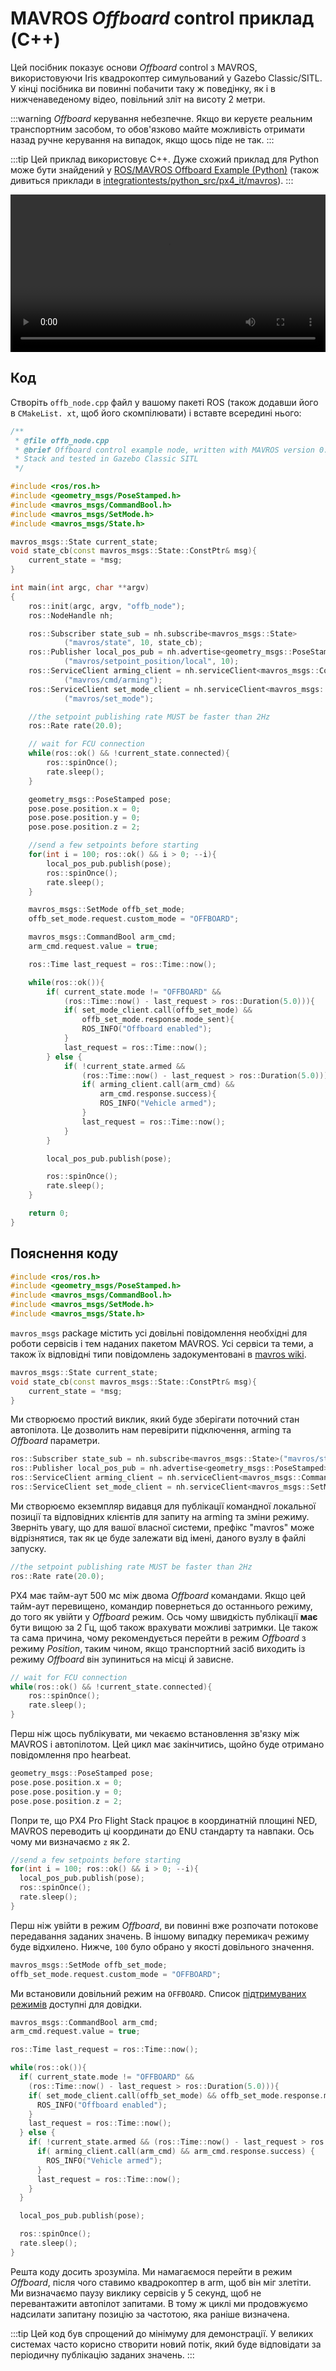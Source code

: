 # MAVROS _Offboard_ control приклад (C++)

Цей посібник показує основи _Offboard_ control з MAVROS, використовуючи Iris квадрокоптер симульований у Gazebo Classic/SITL. У кінці посібника ви повинні побачити таку ж поведінку, як і в нижченаведеному відео, повільний зліт на висоту 2 метри.

:::warning
_Offboard_ керування небезпечне. Якщо ви керуєте реальним транспортним засобом, то обов'язково майте можливість отримати назад ручне керування на випадок, якщо щось піде не так.
:::

:::tip
Цей приклад використовує C++. Дуже схожий приклад для Python може бути знайдений у [ROS/MAVROS Offboard Example (Python)](../ros/mavros_offboard_python.md) (також дивиться приклади в [integrationtests/python_src/px4_it/mavros](https://github.com/PX4/PX4-Autopilot/tree/release/1.15/integrationtests/python_src/px4_it/mavros)).
:::

<video width="100%" autoplay="true" controls="true">
  <source src="../../assets/simulation/gazebo_classic/gazebo_offboard.webm" type="video/webm">
</video>

## Код

Створіть `offb_node.cpp` файл у вашому пакеті ROS (також додавши його в `CMakeList. xt`, щоб його скомпілювати) і вставте всередині нього:

```cpp
/**
 * @file offb_node.cpp
 * @brief Offboard control example node, written with MAVROS version 0.19.x, PX4 Pro Flight
 * Stack and tested in Gazebo Classic SITL
 */

#include <ros/ros.h>
#include <geometry_msgs/PoseStamped.h>
#include <mavros_msgs/CommandBool.h>
#include <mavros_msgs/SetMode.h>
#include <mavros_msgs/State.h>

mavros_msgs::State current_state;
void state_cb(const mavros_msgs::State::ConstPtr& msg){
    current_state = *msg;
}

int main(int argc, char **argv)
{
    ros::init(argc, argv, "offb_node");
    ros::NodeHandle nh;

    ros::Subscriber state_sub = nh.subscribe<mavros_msgs::State>
            ("mavros/state", 10, state_cb);
    ros::Publisher local_pos_pub = nh.advertise<geometry_msgs::PoseStamped>
            ("mavros/setpoint_position/local", 10);
    ros::ServiceClient arming_client = nh.serviceClient<mavros_msgs::CommandBool>
            ("mavros/cmd/arming");
    ros::ServiceClient set_mode_client = nh.serviceClient<mavros_msgs::SetMode>
            ("mavros/set_mode");

    //the setpoint publishing rate MUST be faster than 2Hz
    ros::Rate rate(20.0);

    // wait for FCU connection
    while(ros::ok() && !current_state.connected){
        ros::spinOnce();
        rate.sleep();
    }

    geometry_msgs::PoseStamped pose;
    pose.pose.position.x = 0;
    pose.pose.position.y = 0;
    pose.pose.position.z = 2;

    //send a few setpoints before starting
    for(int i = 100; ros::ok() && i > 0; --i){
        local_pos_pub.publish(pose);
        ros::spinOnce();
        rate.sleep();
    }

    mavros_msgs::SetMode offb_set_mode;
    offb_set_mode.request.custom_mode = "OFFBOARD";

    mavros_msgs::CommandBool arm_cmd;
    arm_cmd.request.value = true;

    ros::Time last_request = ros::Time::now();

    while(ros::ok()){
        if( current_state.mode != "OFFBOARD" &&
            (ros::Time::now() - last_request > ros::Duration(5.0))){
            if( set_mode_client.call(offb_set_mode) &&
                offb_set_mode.response.mode_sent){
                ROS_INFO("Offboard enabled");
            }
            last_request = ros::Time::now();
        } else {
            if( !current_state.armed &&
                (ros::Time::now() - last_request > ros::Duration(5.0))){
                if( arming_client.call(arm_cmd) &&
                    arm_cmd.response.success){
                    ROS_INFO("Vehicle armed");
                }
                last_request = ros::Time::now();
            }
        }

        local_pos_pub.publish(pose);

        ros::spinOnce();
        rate.sleep();
    }

    return 0;
}

```

## Пояснення коду

```cpp
#include <ros/ros.h>
#include <geometry_msgs/PoseStamped.h>
#include <mavros_msgs/CommandBool.h>
#include <mavros_msgs/SetMode.h>
#include <mavros_msgs/State.h>
```

`mavros_msgs` package містить усі довільні повідомлення необхідні для роботи сервісів і тем наданих пакетом MAVROS. Усі сервіси та теми, а також їх відповідні типи повідомлень задокументовані в [mavros wiki](http://wiki.ros.org/mavros).

```cpp
mavros_msgs::State current_state;
void state_cb(const mavros_msgs::State::ConstPtr& msg){
    current_state = *msg;
}
```

Ми створюємо простий виклик, який буде зберігати поточний стан автопілота. Це дозволить нам перевірити підключення, arming та _Offboard_ параметри.

```cpp
ros::Subscriber state_sub = nh.subscribe<mavros_msgs::State>("mavros/state", 10, state_cb);
ros::Publisher local_pos_pub = nh.advertise<geometry_msgs::PoseStamped>("mavros/setpoint_position/local", 10);
ros::ServiceClient arming_client = nh.serviceClient<mavros_msgs::CommandBool>("mavros/cmd/arming");
ros::ServiceClient set_mode_client = nh.serviceClient<mavros_msgs::SetMode>("mavros/set_mode");
```

Ми створюємо екземпляр видавця для публікації командної локальної позиції та відповідних клієнтів для запиту на arming та зміни режиму. Зверніть увагу, що для вашої власної системи, префікс "mavros" може відрізнятися, так як це буде залежати від імені, даного вузлу в файлі запуску.

```cpp
//the setpoint publishing rate MUST be faster than 2Hz
ros::Rate rate(20.0);
```

PX4 має тайм-аут 500 мс між двома _Offboard_ командами. Якщо цей тайм-аут перевищено, командир повернеться до останнього режиму, до того як увійти у _Offboard_ режим. Ось чому швидкість публікації **має** бути вищою за 2 Гц, щоб також врахувати можливі затримки. Це також та сама причина, чому рекомендується перейти в режим _Offboard_ з режиму _Position_, таким чином, якщо транспортний засіб виходить із режиму _Offboard_ він зупиниться на місці й зависне.

```cpp
// wait for FCU connection
while(ros::ok() && !current_state.connected){
    ros::spinOnce();
    rate.sleep();
}
```

Перш ніж щось публікувати, ми чекаємо встановлення зв'язку між MAVROS і автопілотом. Цей цикл має закінчитись, щойно буде отримано повідомлення про hearbeat.

```cpp
geometry_msgs::PoseStamped pose;
pose.pose.position.x = 0;
pose.pose.position.y = 0;
pose.pose.position.z = 2;
```

Попри те, що PX4 Pro Flight Stack працює в координатній площині NED, MAVROS переводить ці координати до ENU стандарту та навпаки. Ось чому ми визначаємо `z` як 2.

```cpp
//send a few setpoints before starting
for(int i = 100; ros::ok() && i > 0; --i){
  local_pos_pub.publish(pose);
  ros::spinOnce();
  rate.sleep();
}
```

Перш ніж увійти в режим _Offboard_, ви повинні вже розпочати потокове передавання заданих значень. В іншому випадку перемикач режиму буде відхилено. Нижче, `100` було обрано у якості довільного значення.

```cpp
mavros_msgs::SetMode offb_set_mode;
offb_set_mode.request.custom_mode = "OFFBOARD";
```

Ми встановили довільний режим на `OFFBOARD`. Список [підтримуваних режимів](http://wiki.ros.org/mavros/CustomModes#PX4_native_flight_stack) доступні для довідки.

```cpp
mavros_msgs::CommandBool arm_cmd;
arm_cmd.request.value = true;

ros::Time last_request = ros::Time::now();

while(ros::ok()){
  if( current_state.mode != "OFFBOARD" &&
    (ros::Time::now() - last_request > ros::Duration(5.0))){
    if( set_mode_client.call(offb_set_mode) && offb_set_mode.response.mode_sent) {
      ROS_INFO("Offboard enabled");
    }
    last_request = ros::Time::now();
  } else {
    if( !current_state.armed && (ros::Time::now() - last_request > ros::Duration(5.0))) {
      if( arming_client.call(arm_cmd) && arm_cmd.response.success) {
        ROS_INFO("Vehicle armed");
      }
      last_request = ros::Time::now();
    }
  }

  local_pos_pub.publish(pose);

  ros::spinOnce();
  rate.sleep();
}
```

Решта коду досить зрозуміла. Ми намагаємося перейти в режим _Offboard_, після чого ставимо квадрокоптер в arm, щоб він міг злетіти. Ми визначаємо паузу виклику сервісів у 5 секунд, щоб не перевантажити автопілот запитами. В тому ж циклі ми продовжуємо надсилати запитану позицію за частотою, яка раніше визначена.

:::tip
Цей код був спрощений до мінімуму для демонстрації.
У великих системах часто корисно створити новий потік, який буде відповідати за періодичну публікацію заданих значень.
:::
